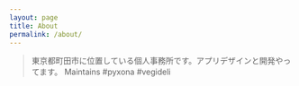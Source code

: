 ```yaml
---
layout: page
title: About
permalink: /about/
---
```


>東京都町田市に位置している個人事務所です。アプリデザインと開発やってます。
>Maintains #pyxona #vegideli

